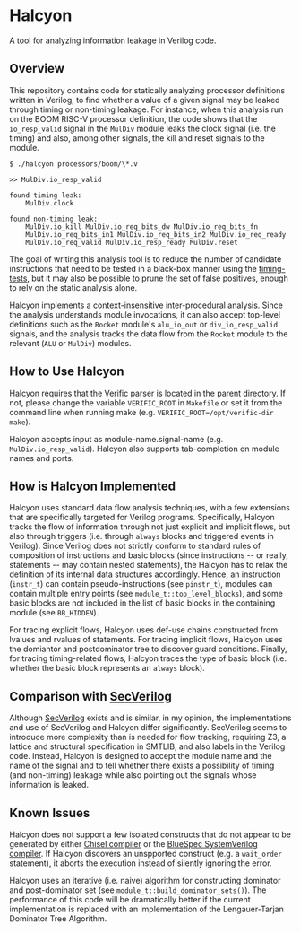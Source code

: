 # Halcyon #

A tool for analyzing information leakage in Verilog code.


## Overview ##

This repository contains code for statically analyzing processor definitions
written in Verilog, to find whether a value of a given signal may be leaked
through timing or non-timing leakage.  For instance, when this analysis run on
the BOOM RISC-V processor definition, the code shows that the `io_resp_valid`
signal in the `MulDiv` module leaks the clock signal (i.e. the timing) and
also, among other signals, the kill and reset signals to the module.

	$ ./halcyon processors/boom/\*.v

	>> MulDiv.io_resp_valid

	found timing leak:
		MulDiv.clock

	found non-timing leak:
		MulDiv.io_kill MulDiv.io_req_bits_dw MulDiv.io_req_bits_fn
		MulDiv.io_req_bits_in1 MulDiv.io_req_bits_in2 MulDiv.io_req_ready
		MulDiv.io_req_valid MulDiv.io_resp_ready MulDiv.reset


The goal of writing this analysis tool is to reduce the number of candidate
instructions that need to be tested in a black-box manner using the
[timing-tests](), but it may also be possible to prune the set of false
positives, enough to rely on the static analysis alone.

Halcyon implements a context-insensitive inter-procedural analysis. Since the
analysis understands module invocations, it can also accept top-level
definitions such as the `Rocket` module's `alu_io_out` or `div_io_resp_valid`
signals, and the analysis tracks the data flow from the `Rocket` module to the
relevant (`ALU` or `MulDiv`) modules.


## How to Use Halcyon ##

Halcyon requires that the Verific parser is located in the parent directory.
If not, please change the variable `VERIFIC_ROOT` in `Makefile` or set it from
the command line when running make (e.g. `VERIFIC_ROOT=/opt/verific-dir make`).

Halcyon accepts input as module-name.signal-name (e.g. `MulDiv.io_resp_valid`).
Halcyon also supports tab-completion on module names and ports.


## How is Halcyon Implemented ##

Halcyon uses standard data flow analysis techniques, with a few extensions that
are specifically targeted for Verilog programs.  Specifically, Halcyon tracks
the flow of information through not just explicit and implicit flows, but also
through triggers (i.e. through `always` blocks and triggered events in
Verilog).  Since Verilog does not strictly conform to standard rules of
composition of instructions and basic blocks (since instructions -- or really,
statements -- may contain nested statements), the Halcyon has to relax the
definition of its internal data structures accordingly.  Hence, an instruction
(`instr_t`) can contain pseudo-instructions (see `pinstr_t`), modules can
contain multiple entry points (see `module_t::top_level_blocks`), and some
basic blocks are not included in the list of basic blocks in the containing
module (see `BB_HIDDEN`).

For tracing explicit flows, Halcyon uses def-use chains constructed from
lvalues and rvalues of statements.  For tracing implicit flows, Halcyon uses
the domiantor and postdominator tree to discover guard conditions.  Finally,
for tracing timing-related flows, Halcyon traces the type of basic block (i.e.
whether the basic block represents an `always` block).


## Comparison with [SecVerilog](http://www.cs.cornell.edu/projects/secverilog/) ##

Although [SecVerilog](http://www.cs.cornell.edu/projects/secverilog/) exists
and is similar, in my opinion, the implementations and use of SecVerilog and
Halcyon differ significantly. SecVerilog seems to introduce more complexity
than is needed for flow tracking, requiring Z3, a lattice and structural
specification in SMTLIB, and also labels in the Verilog code. Instead, Halcyon
is designed to accept the module name and the name of the signal and to tell
whether there exists a possibility of timing (and non-timing) leakage while
also pointing out the signals whose information is leaked.


## Known Issues ##

Halcyon does not support a few isolated constructs that do not appear to be
generated by either [Chisel compiler](https://chisel.eecs.berkeley.edu/) or the
[BlueSpec SystemVerilog compiler](http://wiki.bluespec.com/).  If Halcyon
discovers an unspported construct (e.g. a `wait_order` statement), it aborts
the execution instead of silently ignoring the error.

Halcyon uses an iterative (i.e. naive) algorithm for constructing dominator and
post-dominator set (see `module_t::build_dominator_sets()`).  The performance
of this code will be dramatically better if the current implementation is
replaced with an implementation of the Lengauer-Tarjan Dominator Tree
Algorithm.